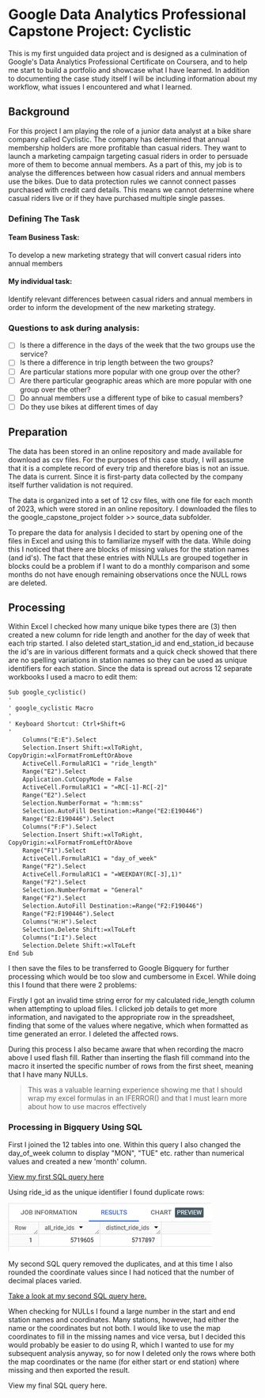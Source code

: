 # Google Data Analytics Professional Capstone Project: Cyclistic
This is my first unguided data project and is designed as a culmination of Google's Data Analytics Professional Certificate on Coursera, and to help me start to build a portfolio and showcase what I have learned.
In addition to documenting the case study itself I will be including information about my workflow, what issues I encountered and what I learned.

## Background
For this project I am playing the role of a junior data analyst at a bike share company called Cyclistic. The company has determined that annual membership holders are more profitable than casual riders. They want to launch a marketing campaign targeting casual riders in order to persuade more of them to become annual members. As a part of this, my job is to analyse the differences between how casual riders and annual members use the bikes.
Due to data protection rules we cannot connect passes purchased with credit card details. This means we cannot determine where casual riders live or if they have purchased multiple single passes.

### Defining The Task

#### Team Business Task:
To develop a new marketing strategy that will convert casual riders into annual members
#### My individual task:
Identify relevant differences between casual riders and annual members in order to inform the development of the new marketing strategy.

### Questions to ask during analysis:

- [ ]	Is there a difference in the days of the week that the two groups use the service?
- [ ]	Is there a difference in trip length between the two groups?
- [ ] Are particular stations more popular with one group over the other?
- [ ]	Are there particular geographic areas which are more popular with one group over the other?
- [ ]	Do annual members use a different type of bike to casual members?
- [ ]	Do they use bikes at different times of day
      
## Preparation
The data has been stored in an online repository and made available for download as csv files. For the purposes of this case study, I will assume that it is a complete record of every trip and therefore bias is not an issue. The data is current. Since it is first-party data collected by the company itself further validation is not required. 

The data is organized into a set of 12 csv files, with one file for each month of 2023, which were stored in an online repository. I downloaded the files to the google_capstone_project folder >> source_data subfolder.

To prepare the data for analysis I decided to start by opening one of the files in Excel and using this to familiarize myself with the data. While doing this I noticed that there are blocks of missing values for the station names (and id's). The fact that these entries with NULLs are grouped together in blocks could be a problem if I want to do a monthly comparison and some months do not have enough remaining observations once the NULL rows are deleted.

## Processing

Within Excel I checked how many unique bike types there are (3) then created a new column for ride length and another for the day of week that each trip started. I also deleted start_station_id and end_station_id because the id's are in various different formats and a quick check showed that there are no spelling variations in station names so they can be used as unique identifiers for each station. Since the data is spread out across 12 separate workbooks I used a macro to edit them:

``` vba
Sub google_cyclistic()
'
' google_cyclistic Macro
'
' Keyboard Shortcut: Ctrl+Shift+G
'
    Columns("E:E").Select
    Selection.Insert Shift:=xlToRight, CopyOrigin:=xlFormatFromLeftOrAbove
    ActiveCell.FormulaR1C1 = "ride_length"
    Range("E2").Select
    Application.CutCopyMode = False
    ActiveCell.FormulaR1C1 = "=RC[-1]-RC[-2]"
    Range("E2").Select
    Selection.NumberFormat = "h:mm:ss"
    Selection.AutoFill Destination:=Range("E2:E190446")
    Range("E2:E190446").Select
    Columns("F:F").Select
    Selection.Insert Shift:=xlToRight, CopyOrigin:=xlFormatFromLeftOrAbove
    Range("F1").Select
    ActiveCell.FormulaR1C1 = "day_of_week"
    Range("F2").Select
    ActiveCell.FormulaR1C1 = "=WEEKDAY(RC[-3],1)"
    Range("F2").Select
    Selection.NumberFormat = "General"
    Range("F2").Select
    Selection.AutoFill Destination:=Range("F2:F190446")
    Range("F2:F190446").Select
    Columns("H:H").Select
    Selection.Delete Shift:=xlToLeft
    Columns("I:I").Select
    Selection.Delete Shift:=xlToLeft
End Sub
```
I then save the files to be transferred to Google Bigquery for further processing which would be too slow and cumbersome in Excel. While doing this I found that there were 2 problems:

Firstly I got an invalid time string error for my calculated ride_length column when attempting to upload files. I clicked job details to get more information, and navigated to the appropriate row in the spreadsheet, finding that some of the values where negative, which when formatted as time generated an error. I deleted the affected rows.

During this process I also became aware that when recording the macro above I used flash fill. Rather than inserting the flash fill command into the macro it inserted the specific number of rows from the first sheet, meaning that I have many NULLs.

>This was a valuable learning experience showing me that I should wrap my excel formulas in an IFERROR() and that I must learn more about how to use macros effectively

### Processing in Bigquery Using SQL

First I joined the 12 tables into one. Within this query I also changed the day_of_week column to display "MON", "TUE" etc. rather than numerical values and created a new 'month' column.

[View my first SQL query here](https://github.com/TheDataDean/google-data-analytics-professional-capstone/blob/main/join.sql)

Using ride_id as the unique identifier I found duplicate rows:

!["screenshot of query showing duplicates"](https://github.com/TheDataDean/google-data-analytics-professional-capstone/blob/main/Screenshot%202024-01-17%20101154.png)

My second SQL query removed the duplicates, and at this time I also rounded the coordinate values since I had noticed that the number of decimal places varied.

[Take a look at my second SQL query here.](https://github.com/TheDataDean/google-data-analytics-professional-capstone/blob/main/deduplicate.sql)

When checking for NULLs I found a large number in the start and end station names and coordinates. Many stations, however, had either the name or the coordinates but not both. I would like to use the map coordinates to fill in the missing names and vice versa, but I decided this would probably be easier to do using R, which I wanted to use for my subsequent analysis anyway, so for now I deleted only the rows where both the map coordinates or the name (for either start or end station) where missing and then exported the result.

View my final SQL query here.
